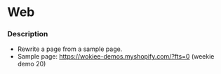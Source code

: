 # Web

### Description
- Rewrite a page from a sample page.
- Sample page: https://wokiee-demos.myshopify.com/?fts=0 (weekie demo 20)
